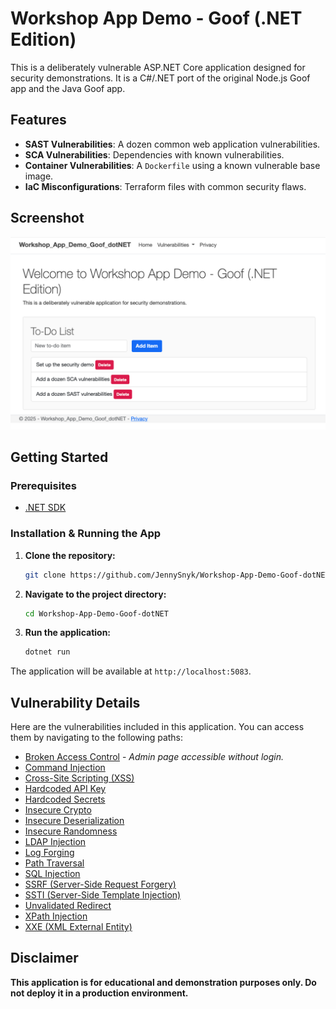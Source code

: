 # Workshop App Demo - Goof (.NET Edition)

This is a deliberately vulnerable ASP.NET Core application designed for security demonstrations. It is a C#/.NET port of the original Node.js Goof app and the Java Goof app.

## Features

- **SAST Vulnerabilities**: A dozen common web application vulnerabilities.
- **SCA Vulnerabilities**: Dependencies with known vulnerabilities.
- **Container Vulnerabilities**: A `Dockerfile` using a known vulnerable base image.
- **IaC Misconfigurations**: Terraform files with common security flaws.

## Screenshot

![Application Screenshot](assets/screenshot.png)

## Getting Started

### Prerequisites

- [.NET SDK](https://dotnet.microsoft.com/download)

### Installation & Running the App

1.  **Clone the repository:**
    ```bash
    git clone https://github.com/JennySnyk/Workshop-App-Demo-Goof-dotNET.git
    ```
2.  **Navigate to the project directory:**
    ```bash
    cd Workshop-App-Demo-Goof-dotNET
    ```
3.  **Run the application:**
    ```bash
    dotnet run
    ```

The application will be available at `http://localhost:5083`.

## Vulnerability Details

Here are the vulnerabilities included in this application. You can access them by navigating to the following paths:

- [Broken Access Control](./Pages/Admin) - *Admin page accessible without login.*
- [Command Injection](./Pages/Vulnerabilities/CmdInjection)
- [Cross-Site Scripting (XSS)](./Pages/Vulnerabilities/Xss)
- [Hardcoded API Key](./Pages/Vulnerabilities/ApiKey)
- [Hardcoded Secrets](./Pages/Vulnerabilities/HardcodedSecrets)
- [Insecure Crypto](./Pages/Vulnerabilities/InsecureCrypto)
- [Insecure Deserialization](./Pages/Vulnerabilities/InsecureDeserialization)
- [Insecure Randomness](./Pages/Vulnerabilities/InsecureRandom)
- [LDAP Injection](./Pages/Vulnerabilities/LdapInjection)
- [Log Forging](./Pages/Vulnerabilities/LogForging)
- [Path Traversal](./Pages/Vulnerabilities/PathTraversal)
- [SQL Injection](./Pages/Vulnerabilities/Sqli)
- [SSRF (Server-Side Request Forgery)](./Pages/Vulnerabilities/Ssrf)
- [SSTI (Server-Side Template Injection)](./Pages/Vulnerabilities/Ssti)
- [Unvalidated Redirect](./Pages/Vulnerabilities/UnvalidatedRedirect)
- [XPath Injection](./Pages/Vulnerabilities/XPathInjection)
- [XXE (XML External Entity)](./Pages/Vulnerabilities/Xxe)

## Disclaimer

**This application is for educational and demonstration purposes only. Do not deploy it in a production environment.**
